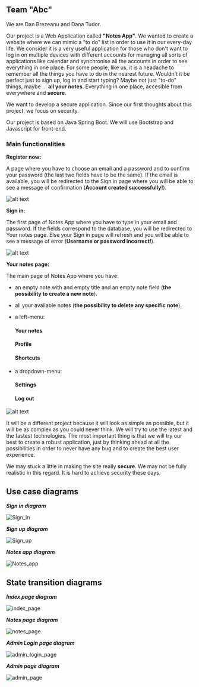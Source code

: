 ## Team "Abc" ##

We are  Dan Brezeanu and Dana Tudor.


Our project is a Web Application called **"Notes App"**. We wanted to create a website where we can mimic a "to do" list in
order to use it in our every-day life. We consider it is a very useful application for those who don't want to log in on 
multiple devices with different accounts for managing all sorts of applications like calendar and synchronise all the accounts
in order to see everything in one place. For some people, like us, it is a headache to remember all the things you have to do
in the nearest future. Wouldn't it be perfect just to sign up, log in and start typing? Maybe not just "to-do" things, 
maybe ... **all your notes**. Everything in one place, accesible from everywhere and **secure**.

We want to develop a secure application. Since our first thoughts about this project, we focus on security. 

Our project is based on Java Spring Boot. We will use Bootstrap and Javascript for front-end.

### Main functionalities ###



**Register now:** 
  
  A page where you have to choose an email and a password and to confirm your password (the last two fields have to be the same).
If the email is available, you will be redirected to the Sign in page where you will be able to see a message of confirmation
(**Account created successfully!**).

![alt text](https://github.com/tdanamh/PROIECT_MDS/blob/master/src/main/resources/static/images/pic1.png "Register now")



**Sign in:**

  The first page of Notes App where you have to type in your email and password. If the fields correspond to the database, you 
will be redirected to Your notes page. Else your Sign in page will refresh and you will be able to see a message of error 
(**Username or password incorrect!**).

![alt text](https://github.com/tdanamh/PROIECT_MDS/blob/master/src/main/resources/static/images/pic2.png "Sign in")



**Your notes page:**

  The main page of Notes App where you have:
  - an empty note with and empty title and an empty note field (**the possibility to create a new note**).
  - all your available notes (**the possibility to delete any specific note**).
  - a left-menu:

      #### Your notes ####
      #### Profile ####
      #### Shortcuts ####
      
  - a dropdown-menu:
  
      #### Settings ####
      #### Log out ####
  

![alt text](https://github.com/tdanamh/PROIECT_MDS/blob/master/src/main/resources/static/images/pic3.png "Notes")



It will be a different project because it will look as simple as possible, but it will be as complex as you could never think.
We will try to use the latest and the fastest technologies. The most important thing is that we will try our best to create a 
robust application, just by thinking ahead at all the possibilities in order to never have any bug and to create the best
user experience.


We may stuck a little in making the site really **secure**. We may not be fully realistic in this regard. It is hard to achieve
security these days.



## Use case diagrams ##

**_Sign in diagram_**

![Sign_in](https://github.com/tdanamh/PROIECT_MDS/blob/master/src/main/resources/static/images/Sign_in.png)


**_Sign up diagram_**

![Sign_up](https://github.com/tdanamh/PROIECT_MDS/blob/master/src/main/resources/static/images/Sign_up.png)


**_Notes app diagram_**

![Notes_app](https://github.com/tdanamh/PROIECT_MDS/blob/master/src/main/resources/static/images/Notes_app.png)



## State transition diagrams ##

**_Index page diagram_**

![index_page](https://github.com/tdanamh/PROIECT_MDS/blob/master/src/main/resources/static/images/IndexPage.png)

**_Notes page diagram_**

![notes_page](https://github.com/tdanamh/PROIECT_MDS/blob/master/src/main/resources/static/images/NotesPage.png)

**_Admin Login page diagram_**

![admin_login_page](https://github.com/tdanamh/PROIECT_MDS/blob/master/src/main/resources/static/images/AdminLoginPage.png)

**_Admin page diagram_**

![admin_page](https://github.com/tdanamh/PROIECT_MDS/blob/master/src/main/resources/static/images/AdminPage.png)
